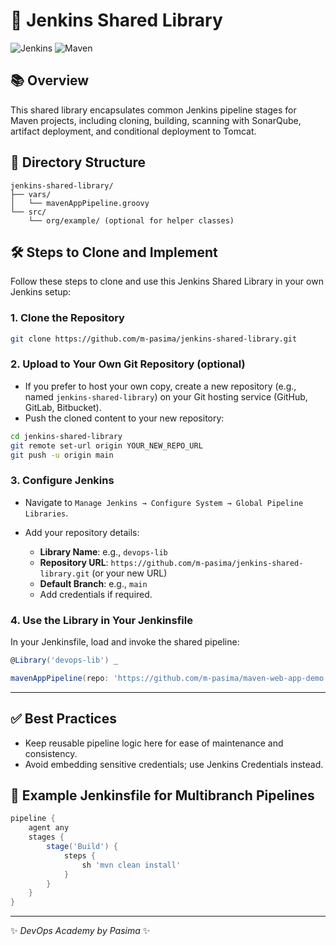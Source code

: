 # 🚀 Jenkins Shared Library

![Jenkins](https://www.jenkins.io/images/logos/jenkins/jenkins.png)
![Maven](https://upload.wikimedia.org/wikipedia/commons/thumb/5/52/Apache_Maven_logo.svg/800px-Apache_Maven_logo.svg.png)

## 📚 Overview

This shared library encapsulates common Jenkins pipeline stages for Maven projects, including cloning, building, scanning with SonarQube, artifact deployment, and conditional deployment to Tomcat.

## 🌳 Directory Structure

```
jenkins-shared-library/
├── vars/
│   └── mavenAppPipeline.groovy
└── src/
    └── org/example/ (optional for helper classes)
```

## 🛠 Steps to Clone and Implement

Follow these steps to clone and use this Jenkins Shared Library in your own Jenkins setup:

### 1. **Clone the Repository**

```bash
git clone https://github.com/m-pasima/jenkins-shared-library.git
```

### 2. **Upload to Your Own Git Repository (optional)**

* If you prefer to host your own copy, create a new repository (e.g., named `jenkins-shared-library`) on your Git hosting service (GitHub, GitLab, Bitbucket).
* Push the cloned content to your new repository:

```bash
cd jenkins-shared-library
git remote set-url origin YOUR_NEW_REPO_URL
git push -u origin main
```

### 3. **Configure Jenkins**

* Navigate to `Manage Jenkins → Configure System → Global Pipeline Libraries`.
* Add your repository details:

  * **Library Name**: e.g., `devops-lib`
  * **Repository URL**: `https://github.com/m-pasima/jenkins-shared-library.git` (or your new URL)
  * **Default Branch**: e.g., `main`
  * Add credentials if required.

### 4. **Use the Library in Your Jenkinsfile**

In your Jenkinsfile, load and invoke the shared pipeline:

```groovy
@Library('devops-lib') _

mavenAppPipeline(repo: 'https://github.com/m-pasima/maven-web-app-demo.git')
```

---

## ✅ Best Practices

* Keep reusable pipeline logic here for ease of maintenance and consistency.
* Avoid embedding sensitive credentials; use Jenkins Credentials instead.

## 📌 Example Jenkinsfile for Multibranch Pipelines

```groovy
pipeline {
    agent any
    stages {
        stage('Build') {
            steps {
                sh 'mvn clean install'
            }
        }
    }
}
```

---

✨ *DevOps Academy by Pasima* ✨

